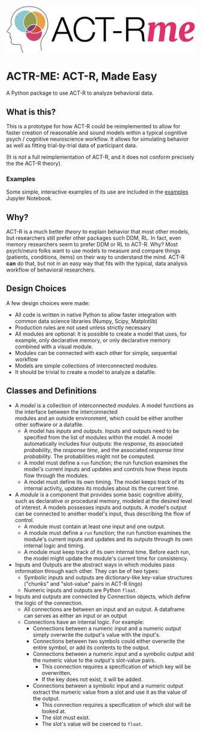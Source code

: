 
![image](logo.png) 

# ACTR-ME: ACT-R, Made Easy

A Python package to use ACT-R to analyze behavioral data.

## What is this?

This is a prototype for how ACT-R could be reimplemented to allow for faster creation of reasonable and 
sound models within a typical cognitive psych / cognitive neuroscience workflow. It allows for simulating 
behavior as well as fitting trial-by-trial data of participant data. 

(It is _not_ a full reimplementation of ACT-R, and it does not conform precisely the the ACT-R theory).
### Examples

Some simple, interactive examples of its use are included in the [examples](./examples/examples.ipynb) Jupyter Notebook.  

## Why?

ACT-R is a much better _theory_ to explain behavior that most other models, but researchers still 
prefer other packages such DDM, RL. In fact, even memory researchers seem to prefer DDM or RL to ACT-R.
Why? Most psych/neuro folks want to use models to measure and compare things (patients, conditions, items) 
on their way to understand the mind. ACT-R __can__ do that, but not in an easy way that fits with the typical, 
data analysis workflow of behavioral researchers.

## Design Choices

A few design choices were made:

* All code is written in native Python to allow faster integration with common data science libraries (Numpy, Scipy, 
Matplotlib)
* Production rules are not used unless strictly necessary
* All modules are optional: It is possible to create a model that uses, for example, only declarative memory, or only 
declarative memory combined with a visual module.
* Modules can be connected with each other for simple, sequential workflow
* Models are simple collections of interconnected modules.
* It should be trivial to create a model to analyze a datafile.   

## Classes and Definitions

* A _model_ is a collection of interconnected _modules_. A model functions as the interface between the interconnected  
modules and an outside environment, which could be either another other software or a datafile. 
  * A model has _inputs_ and _outputs_. Inputs and outputs need to be specified from the list of modules within the 
model. A model automatically includes four outputs: the _response_, its associated _probability_, the _response time_, 
and the associated _response time probability_. The probabilities might not be computed. 
  * A model must define a `run` function; the run function examines the model's current inputs and updates and controls
how these inputs flow through the modules.
  * A model must define its own timing. The model keeps track of its internal activity, updates its modules about its 
the current time.    
* A _module_ is a component that provides some basic cognitive ability, such as declarative or procedural memory, 
modeled at the desired level of interest. A models possesses inputs and outputs. A model's output can be connected to 
another model's input, thus describing the flow of control.
  * A module must contain at least one input and one output.
  * A module must define a `run` function; the run function examines the module's current inputs and updates and 
its outputs through its own internal logic and timing.
  * A module must keep track of its own internal time. Before each run, the model might update the module's current 
time for consistency. 
* Inputs and Outputs are the abstract ways in which modules pass information through each other. They can be of two 
types:
  * Symbolic inputs and outputs are dictionary-like key-value structures ("chunks" and "slot-value" pairs in ACT-R
lingo)
  * Numeric inputs and outputs are Python `float`. 
* Inputs and outputs are connected by Connection objects, which define the logic of the connection.
  * All connections are between an input and an output. A dataframe can serves as either an input or an output
  * Connections have an internal logic. For example:
    * Connections between a numeric input and a numeric output simply overwrite the output's value with the input's.
    * Connections between two symbols could either overwrite the entire symbol, or add its contents to the output.
    * Connections between a numeric input and a symbolic output add the numeric value to the output's slot-value pairs. 
      * This connection requires a specification of which key will be overwritten.
      * If the key does not exist, it will be added.
    * Connections between a symbolic input and a numeric output extract the numeric value from a slot and use it
as the value of the output.
      * This connection requires a specification of which slot will be looked at. 
      * The slot must exist.
      * The slot's value will be coerced to `float`.